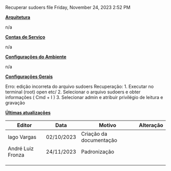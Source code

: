 Recuperar sudoers file
Friday, November 24, 2023
2:52 PM

**<u>Arquitetura</u>**

n/a

**<u>Contas de Serviço</u>**

n/a

**<u>Configurações do Ambiente</u>**

n/a

**<u>Configurações Gerais</u>**

Erro: edição incorreta do arquivo sudoers
Recuperação:
1\. Executar no terminal (root) open etc/
2\. Selecionar o arquivo sudoers e obter informações ( Cmd + I )
3\. Selecionar admin e atribuir privilégio de leitura e gravação

**<u>Últimas atualizações</u>**  

| Editor            | Data       | Motivo                  | Alteração |
|-------------------|------------|-------------------------|-----------|
| Iago Vargas       | 02/10/2023 | Criação da documentação |          |
| André Luiz Fronza | 24/11/2023 | Padronização            |           |
|                   |            |                         |           |
|                   |            |                         |           |
|                   |            |                         |           |

